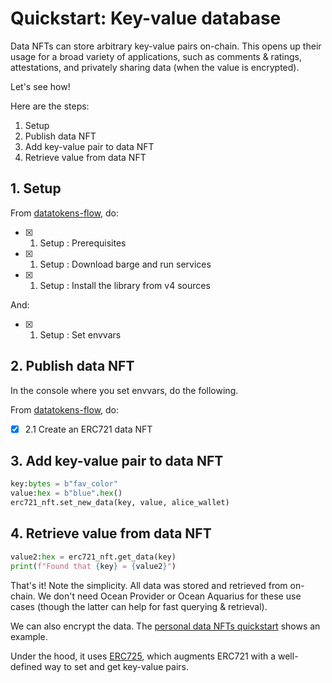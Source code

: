 <!--
Copyright 2022 Ocean Protocol Foundation
SPDX-License-Identifier: Apache-2.0
-->

# Quickstart: Key-value database

Data NFTs can store arbitrary key-value pairs on-chain. This opens up their usage for a broad variety of applications, such as comments & ratings, attestations, and privately sharing data (when the value is encrypted).

Let's see how!

Here are the steps:

1. Setup
2. Publish data NFT
3. Add key-value pair to data NFT
4. Retrieve value from data NFT

## 1. Setup

From [datatokens-flow](datatokens-flow.md), do:
- [x] 1. Setup : Prerequisites
- [x] 1. Setup : Download barge and run services
- [x] 1. Setup : Install the library from v4 sources

And:
- [x] 1. Setup : Set envvars

## 2. Publish data NFT

In the console where you set envvars, do the following.

From [datatokens-flow](datatokens-flow.md), do:
- [x] 2.1 Create an ERC721 data NFT

## 3. Add key-value pair to data NFT

```python
key:bytes = b"fav_color"
value:hex = b"blue".hex()
erc721_nft.set_new_data(key, value, alice_wallet)
```

## 4. Retrieve value from data NFT

```python
value2:hex = erc721_nft.get_data(key)
print(f"Found that {key} = {value2}")
```

That's it! Note the simplicity. All data was stored and retrieved from on-chain. We don't need Ocean Provider or Ocean Aquarius for these use cases (though the latter can help for fast querying & retrieval).

We can also encrypt the data. The [personal data NFTs quickstart](READMEs/pdnfts-flow.md) shows an example.

Under the hood, it uses [ERC725](https://erc725alliance.org/), which augments ERC721 with a well-defined way to set and get key-value pairs.
